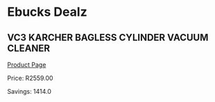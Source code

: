 
# Ebucks Dealz
## VC3 KARCHER BAGLESS CYLINDER VACUUM CLEANER
[Product Page](https://www.ebucks.com/web/shop/productSelected.do?prodId=1173034483&catId=998409624)

Price: R2559.00

Savings: 1414.0


	